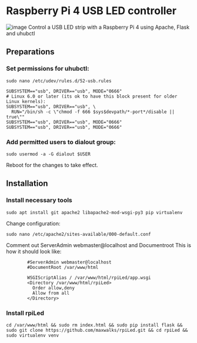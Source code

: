 # Raspberry Pi 4 USB LED controller
![image](https://github.com/maxwalks/rpiLed/assets/78441835/732e9f2c-cf65-46b0-9574-282196d7b9df)
Control a USB LED strip with a Raspberry Pi 4 using Apache, Flask and uhubctl

## Preparations
### Set permissions for uhubctl:
```
sudo nano /etc/udev/rules.d/52-usb.rules
```
```
SUBSYSTEM=="usb", DRIVER=="usb", MODE="0666"
# Linux 6.0 or later (its ok to have this block present for older Linux kernels):
SUBSYSTEM=="usb", DRIVER=="usb", \
  RUN="/bin/sh -c \"chmod -f 666 $sys$devpath/*-port*/disable || true\""
SUBSYSTEM=="usb", DRIVER=="usb", MODE="0666"
SUBSYSTEM=="usb", DRIVER=="usb", MODE="0666"
```
### Add permitted users to dialout group:
```
sudo usermod -a -G dialout $USER
```
Reboot for the changes to take effect.

## Installation

### Install necessary tools
```
sudo apt install git apache2 libapache2-mod-wsgi-py3 pip virtualenv
```
Change configuration:
```
sudo nano /etc/apache2/sites-available/000-default.conf
```
Comment out ServerAdmin webmaster@localhost and Documentroot
This is how it should look like:
```
        #ServerAdmin webmaster@localhost
        #DocumentRoot /var/www/html

        WSGIScriptAlias / /var/www/html/rpiLed/app.wsgi
        <Directory /var/www/html/rpiLed>
          Order allow,deny
          Allow from all
        </Directory>
```
### Install rpiLed
```
cd /var/www/html && sudo rm index.html && sudo pip install flask && sudo git clone https://github.com/maxwalks/rpiLed.git && cd rpiLed && sudo virtualenv venv
```

